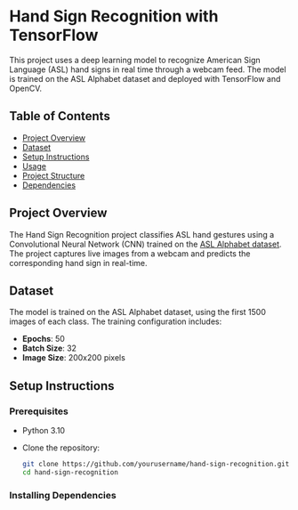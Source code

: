# Hand Sign Recognition with TensorFlow

This project uses a deep learning model to recognize American Sign Language (ASL) hand signs in real time through a webcam feed. The model is trained on the ASL Alphabet dataset and deployed with TensorFlow and OpenCV.

## Table of Contents
- [Project Overview](#project-overview)
- [Dataset](#dataset)
- [Setup Instructions](#setup-instructions)
- [Usage](#usage)
- [Project Structure](#project-structure)
- [Dependencies](#dependencies)

## Project Overview

The Hand Sign Recognition project classifies ASL hand gestures using a Convolutional Neural Network (CNN) trained on the [ASL Alphabet dataset](https://www.kaggle.com/datasets/grassknoted/asl-alphabet). The project captures live images from a webcam and predicts the corresponding hand sign in real-time.

## Dataset

The model is trained on the ASL Alphabet dataset, using the first 1500 images of each class. The training configuration includes:
- **Epochs**: 50
- **Batch Size**: 32
- **Image Size**: 200x200 pixels

## Setup Instructions

### Prerequisites

- Python 3.10
- Clone the repository:

   ```bash
   git clone https://github.com/yourusername/hand-sign-recognition.git
   cd hand-sign-recognition

### Installing Dependencies


